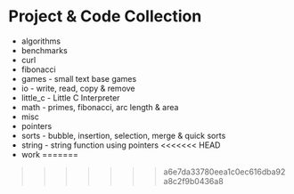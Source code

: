 # Project & Code Collection

* algorithms
* benchmarks
* curl
* fibonacci
* games     - small text base games
* io        - write, read, copy & remove
* little_c  - Little C Interpreter
* math      - primes, fibonacci, arc length & area
* misc
* pointers
* sorts     - bubble, insertion, selection, merge & quick sorts
* string    - string function using pointers
<<<<<<< HEAD
* work
=======
>>>>>>> a6e7da33780eea1c0ec616dba92a8c2f9b0436a8
